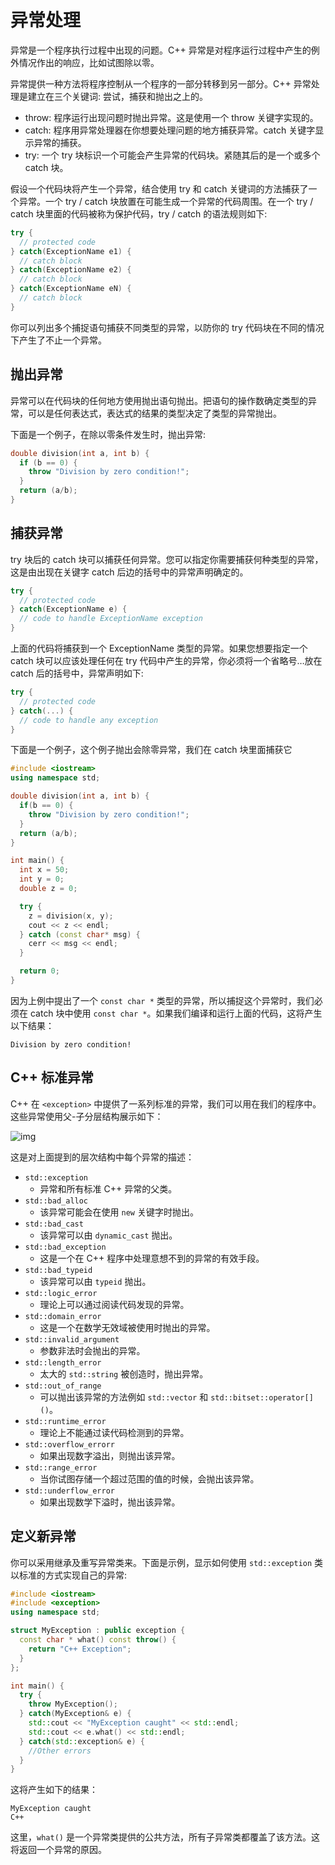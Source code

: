 # 异常处理

异常是一个程序执行过程中出现的问题。C++ 异常是对程序运行过程中产生的例外情况作出的响应，比如试图除以零。

异常提供一种方法将程序控制从一个程序的一部分转移到另一部分。C++ 异常处理是建立在三个关键词: 尝试，捕获和抛出之上的。

- throw: 程序运行出现问题时抛出异常。这是使用一个 throw 关键字实现的。
- catch: 程序用异常处理器在你想要处理问题的地方捕获异常。catch 关键字显示异常的捕获。
- try: 一个 try 块标识一个可能会产生异常的代码块。紧随其后的是一个或多个 catch 块。

假设一个代码块将产生一个异常，结合使用 try 和 catch 关键词的方法捕获了一个异常。一个 try / catch 块放置在可能生成一个异常的代码周围。在一个 try / catch 块里面的代码被称为保护代码，try / catch 的语法规则如下:

```c++
try {
  // protected code
} catch(ExceptionName e1) {
  // catch block
} catch(ExceptionName e2) {
  // catch block
} catch(ExceptionName eN) {
  // catch block
}
```

你可以列出多个捕捉语句捕获不同类型的异常，以防你的 try 代码块在不同的情况下产生了不止一个异常。

## 抛出异常

异常可以在代码块的任何地方使用抛出语句抛出。把语句的操作数确定类型的异常，可以是任何表达式，表达式的结果的类型决定了类型的异常抛出。

下面是一个例子，在除以零条件发生时，抛出异常:

```c++
double division(int a, int b) {
  if (b == 0) {
    throw "Division by zero condition!";
  }
  return (a/b);
}
```

## 捕获异常

try 块后的 catch 块可以捕获任何异常。您可以指定你需要捕获何种类型的异常，这是由出现在关键字 catch 后边的括号中的异常声明确定的。

```c++
try {
  // protected code
} catch(ExceptionName e) {
  // code to handle ExceptionName exception
}
```

上面的代码将捕获到一个 ExceptionName 类型的异常。如果您想要指定一个 catch 块可以应该处理任何在 try 代码中产生的异常，你必须将一个省略号…放在 catch 后的括号中，异常声明如下:

```c++
try {
  // protected code
} catch(...) {
  // code to handle any exception
}
```

下面是一个例子，这个例子抛出会除零异常，我们在 catch 块里面捕获它

```c++
#include <iostream>
using namespace std;

double division(int a, int b) {
  if(b == 0) {
    throw "Division by zero condition!";
  }
  return (a/b);
}

int main() {
  int x = 50;
  int y = 0;
  double z = 0;

  try {
    z = division(x, y);
    cout << z << endl;
  } catch (const char* msg) {
    cerr << msg << endl;
  }

  return 0;
}
```

因为上例中提出了一个 `const char *` 类型的异常，所以捕捉这个异常时，我们必须在 catch 块中使用 `const char *`。如果我们编译和运行上面的代码，这将产生以下结果：

```
Division by zero condition!
```

## C++ 标准异常

C++ 在 `<exception>` 中提供了一系列标准的异常，我们可以用在我们的程序中。这些异常使用父-子分层结构展示如下：

![img](https://doc.yonyoucloud.com/doc/wiki/project/cplusplus/images/cpp_exceptions.jpg)

这是对上面提到的层次结构中每个异常的描述：

- `std::exception`
  + 异常和所有标准 C++ 异常的父类。
- `std::bad_alloc`
  + 该异常可能会在使用 `new` 关键字时抛出。
- `std::bad_cast`
  + 该异常可以由 `dynamic_cast` 抛出。
- `std::bad_exception`
  + 这是一个在 C++ 程序中处理意想不到的异常的有效手段。
- `std::bad_typeid`
  + 该异常可以由 `typeid` 抛出。
- `std::logic_error`
  + 理论上可以通过阅读代码发现的异常。
- `std::domain_error`
  + 这是一个在数学无效域被使用时抛出的异常。
- `std::invalid_argument`
  + 参数非法时会抛出的异常。
- `std::length_error`
  + 太大的 `std::string` 被创造时，抛出异常。
- `std::out_of_range`
  + 可以抛出该异常的方法例如 `std::vector` 和 `std::bitset::operator[]()`。
- `std::runtime_error`
  + 理论上不能通过读代码检测到的异常。
- `std::overflow_errorr`
  + 如果出现数字溢出，则抛出该异常。
- `std::range_error`
  + 当你试图存储一个超过范围的值的时候，会抛出该异常。
- `std::underflow_error`
  + 如果出现数学下溢时，抛出该异常。

## 定义新异常

你可以采用继承及重写异常类来。下面是示例，显示如何使用 `std::exception` 类以标准的方式实现自己的异常:

```c++
#include <iostream>
#include <exception>
using namespace std;

struct MyException : public exception {
  const char * what() const throw() {
    return "C++ Exception";
  }
};

int main() {
  try {
    throw MyException();
  } catch(MyException& e) {
    std::cout << "MyException caught" << std::endl;
    std::cout << e.what() << std::endl;
  } catch(std::exception& e) {
    //Other errors
  }
}
```

这将产生如下的结果：

```
MyException caught
C++
```

这里，`what()` 是一个异常类提供的公共方法，所有子异常类都覆盖了该方法。这将返回一个异常的原因。